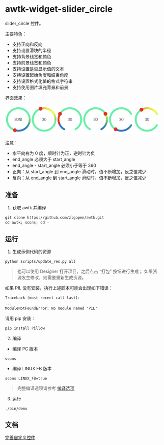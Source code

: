 # awtk-widget-slider_circle

slider_circle 控件。

主要特色：

* 支持正向和反向
* 支持设置滑块的半径
* 支持背景线宽和颜色
* 支持前景线宽和颜色
* 支持设置是否显示值的文本
* 支持设置起始角度和结束角度
* 支持设置格式化值的格式字符串
* 支持使用图片填充背景和前景

界面效果：

![](docs/images/ui.png)

注意：

 * 水平向右为 0 度，顺时针为正，逆时针为负
 * end\_angle 必须大于 start\_angle
 * end\_angle - start\_angle 必须小于等于 360
 * 正向：从 start\_angle 到 end\_angle 滑动时，值不断增加，反之值减少
 * 反向：从 end\_angle 到 start\_angle 滑动时，值不断增加，反之值减少

## 准备

1. 获取 awtk 并编译

```
git clone https://github.com/zlgopen/awtk.git
cd awtk; scons; cd -
```

## 运行

1. 生成示例代码的资源

```
python scripts/update_res.py all
```
> 也可以使用 Designer 打开项目，之后点击 “打包” 按钮进行生成；
> 如果资源发生修改，则需要重新生成资源。

如果 PIL 没有安装，执行上述脚本可能会出现如下错误：
```cmd
Traceback (most recent call last):
...
ModuleNotFoundError: No module named 'PIL'
```
请用 pip 安装：
```cmd
pip install Pillow
```

2. 编译

* 编译 PC 版本

```
scons
```

* 编译 LINUX FB 版本

```
scons LINUX_FB=true
```

> 完整编译选项请参考 [编译选项](https://github.com/zlgopen/awtk-widget-generator/blob/master/docs/build_options.md)

3. 运行

```
./bin/demo
```

## 文档

[完善自定义控件](https://github.com/zlgopen/awtk-widget-generator/blob/master/docs/improve_generated_widget.md)
